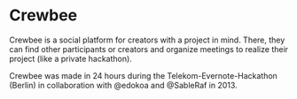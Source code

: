 # Crewbee

Crewbee is a social platform for creators with a project in mind. There, they can find other participants or creators and organize meetings to realize their project (like a private hackathon).

Crewbee was made in 24 hours during the Telekom-Evernote-Hackathon (Berlin) in collaboration with @edokoa and @SableRaf in 2013.
